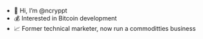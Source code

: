 - 👋 Hi, I’m @ncryppt
- 💰 Interested in Bitcoin development 
- 📈 Former technical marketer, now run a commoditties business

<!---
ncryppt/ncryppt is a ✨ special ✨ repository because its `README.md` (this file) appears on your GitHub profile.
You can click the Preview link to take a look at your changes.
--->
